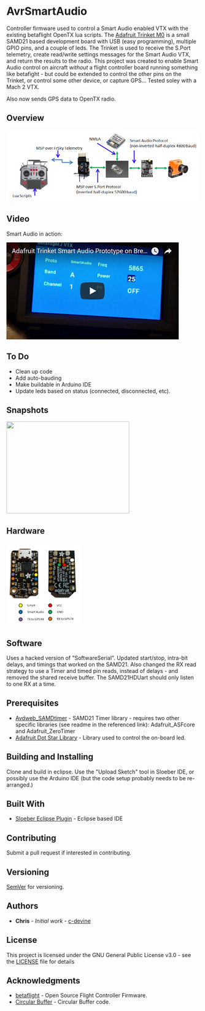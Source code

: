# AvrSmartAudio

Controller firmware used to control a Smart Audio enabled VTX with the existing betaflight OpenTX lua scripts. The [Adafruit Trinket M0](https://www.adafruit.com/product/3500) is a small SAMD21 based development board with USB (easy programming), multiple GPIO pins, and a couple of leds. The Trinket is used to receive the S.Port telemetry, create read/write settings messages for the Smart Audio VTX, and return the results to the radio. This project was created to enable Smart Audio control on aircraft _without_ a flight controller board running something like betafight - but could be extended to control the other pins on the Trinket, or control some other device, or capture GPS... Tested soley with a Mach 2 VTX.

Also now sends GPS data to OpenTX radio.

## Overview

<img src="https://raw.githubusercontent.com/c-devine/AvrSmartAudio/snapshots/assets/img/overview.png?raw=true">


## Video
Smart Audio in action:

[![Demo](https://raw.githubusercontent.com/c-devine/AvrSmartAudio/snapshots/assets/img/youtube-prototype.png?raw=true)](https://www.youtube.com/watch?v=tcKi-m7yl1k "Adafruit Trinket Smart Audio Prototype on Breadboard")


## To Do
* Clean up code
* Add auto-bauding
* Make buildable in Arduino IDE
* Update leds based on status (connected, disconnected, etc).

## Snapshots
<img src="https://raw.githubusercontent.com/c-devine/AvrSmartAudio/snapshots/assets/img/radio-gps.png?raw=true" width="320" height="240">


## Hardware
<img src="https://raw.githubusercontent.com/c-devine/AvrSmartAudio/snapshots/assets/img/wiring.png?raw=true" width="196" height="218">

## Software
Uses a hacked version of "SoftwareSerial".  Updated start/stop, intra-bit delays, and timings that worked on the SAMD21. Also changed the RX read strategy to use a Timer and timed pin reads, instead of delays - and removed the shared receive buffer.  The SAMD21HDUart should only listen to one RX at a time.


## Prerequisites
* [Avdweb_SAMDtimer](http://www.avdweb.nl/arduino/libraries/samd21-timer.html) - SAMD21 Timer library - requires two other specific libraries (see readme in the referenced link):  Adafruit\_ASFcore and Adafruit_ZeroTimer
* [Adafruit Dot Star Library](https://github.com/adafruit/Adafruit_DotStar) - Library used to control the on-board led.


## Building and Installing
Clone and build in eclipse. Use the "Upload Sketch" tool in Sloeber IDE, or possibly use the Arduino IDE (but the code setup probably needs to be re-arranged.)

## Built With

* [Sloeber Eclipse Plugin](https://github.com/Sloeber/arduino-eclipse-plugin) - Eclipse based IDE

## Contributing

Submit a pull request if interested in contributing.

## Versioning

[SemVer](http://semver.org/) for versioning.

## Authors

* **Chris** - *Initial work* - [c-devine](https://github.com/c-devine)


## License

This project is licensed under the GNU General Public License v3.0 - see the [LICENSE](LICENSE) file for details

## Acknowledgments

* [betaflight](https://github.com/betaflight/betaflight) - Open Source Flight Controller Firmware.
* [Circular Buffer](https://github.com/rlogiacco/CircularBuffer) - Circular Buffer code.
